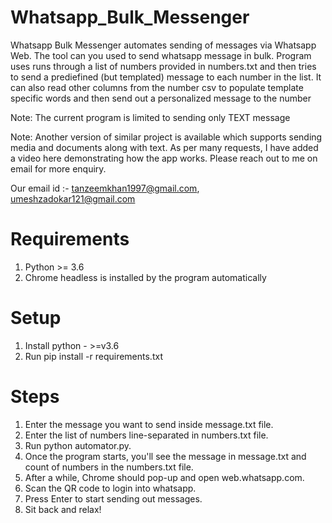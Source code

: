 # Whatsapp_Bulk_Messenger

Whatsapp Bulk Messenger automates sending of messages via Whatsapp Web. The tool can you used to send whatsapp message in bulk. Program uses runs through a list of numbers provided in numbers.txt and then tries to send a prediefined (but templated) message to each number in the list. It can also read other columns from the number csv to populate template specific words and then send out a personalized message to the number

Note: The current program is limited to sending only TEXT message

Note: Another version of similar project is available which supports sending media and documents along with text. As per many requests, I have added a video here demonstrating how the app works. Please reach out to me on email for more enquiry. 

Our email id :- tanzeemkhan1997@gmail.com, umeshzadokar121@gmail.com

# Requirements

  1. Python >= 3.6
  2. Chrome headless is installed by the program automatically

# Setup

  1. Install python - >=v3.6
  2. Run pip install -r requirements.txt

# Steps

  1. Enter the message you want to send inside message.txt file.
  2. Enter the list of numbers line-separated in numbers.txt file.
  3. Run python automator.py.
  4. Once the program starts, you'll see the message in message.txt and count of numbers in the numbers.txt file.
  5. After a while, Chrome should pop-up and open web.whatsapp.com.
  6. Scan the QR code to login into whatsapp.
  7. Press Enter to start sending out messages.
  8. Sit back and relax!
